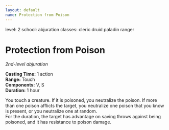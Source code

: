```yaml
---
layout: default
name: Protection from Poison
---
```

level: 2
school: abjuration
classes: cleric
         druid
         paladin
         ranger

# Protection from Poison 
_2nd-level abjuration_ 

**Casting Time:** 1 action    
**Range:** Touch    
**Components:** V, S   
**Duration:** 1 hour 

You touch a creature. If it is poisoned, you neutralize the poison. If more than one poison afflicts the target, you neutralize one poison that you know is present, or you neutralize one at random.    
For the duration, the target has advantage on saving throws against being poisoned, and it has resistance to poison damage. 